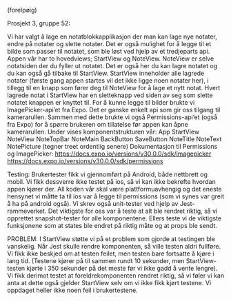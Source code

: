 (forelpøig)

Prosjekt 3, gruppe 52:

Vi har valgt å lage en notatblokkapplikasjon der man kan lage nye notater, endre på notater og slette notater.
Det er også mulighet for å legge til et bilde som passer til notatet, som ble løst ved hjelp av et tredjeparts api.
Appen vår har to hovedviews; StartView og NoteView. NoteView er selve notatsiden der du fyller ut notatet. Det er
også her du kan lagre notatet og du kan også gå tilbake til StartView. StartView inneholder alle 
lagrede notater (første gang appen startes vil det ikke ligge noen notater her), i tillegg til en knapp som
fører deg til NoteView for å lage et nytt notat. Hvert lagrede notat i StartView har en sletteknapp ved siden av seg 
som slette notatet knappen er knyttet til.
For å kunne legge til bilder brukte vi ImagePicker-api’et fra Expo. Det er ganske enkelt 
api som gir oss tilgang til kamerarullen. Sammen med dette brukte vi også Permissions-api’et (også fra Expo) 
for å spørre brukeren om tillatelse før appen kan åpne kamerarullen.
Under vises komponentstrukturen vår:
                   App
          StartView NoteView
                    NoteTopBar NoteMain
        BackButton SaveButton NoteTitle NoteText NotePicture
(tegner treet ordentlig senere)
Dokumentasjon til Permissions og ImagePicker:
https://docs.expo.io/versions/v30.0.0/sdk/imagepicker
https://docs.expo.io/versions/v30.0.0/sdk/permissions

Testing:
Brukertester fikk vi gjennomført på Android, både nettbrett og mobil. 
Vi fikk dessverre ikke testet på ios, så vi kan ikke bekrefte hvordan appen kjører der. 
All koden vår skal være plattformuavhengig og det eneste hensynet vi måtte ta til ios var å 
legge til permissions (som vi synes var greit å ha på android også).
Vi skrev også unit-tester ved hjelp av Jest-rammeverket. Det viktigste for oss var å teste at alt 
ble rendret riktig, så vi opprettet snapshot-tester for alle komponentene. Ellers teste vi de viktigste 
funksjonene som at states ble endret på riktig måte og at props ble sendt.

PROBLEM:
I StartView støtte vi på et problem som gjorde at testingen ble vanskelig.
Når Jest skulle rendre komponenten, så ville testen aldri fullføre. Vi fikk ikke beskjed om 
at testen feilet, men testen bare fortsatte å kjøre i lang tid. (Testene kjører på til 
sammen rundt 10 sekunder, men StartView-testen kjørte i 350 sekunder på det meste før vi 
ikke gadd å vente lengre). Vi fikk derimot testet at foreldrekomponenten rendret riktig, så vi føler 
vi kan anta at dette også gjelder StartView selv om vi ikke fikk kjørt testene. Vi oppdaget heller ikke 
noen feil i brukertestene.

